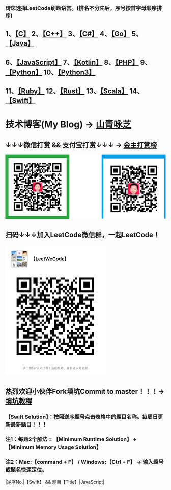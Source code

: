 ### 请您选择LeetCode刷题语言。(排名不分先后，序号按首字母顺序排序)
## 1、[【C】](https://github.com/strengthen/LeetCode/blob/master/MD/C.md) 2、[【C++】](https://github.com/strengthen/LeetCode/blob/master/MD/C%2B%2B.md) 3、[【C#】](https://github.com/strengthen/LeetCode/blob/master/MD/C%23.md) 4、[【Go】](https://github.com/strengthen/LeetCode/blob/master/MD/Go.md) 5、[【Java】](https://github.com/strengthen/LeetCode/blob/master/MD/Java.md)
## 6、[【JavaScript】](https://github.com/strengthen/LeetCode/blob/master/MD/JavaScript.md) 7、[【Kotlin】](https://github.com/strengthen/LeetCode/blob/master/MD/Kotlin.md) 8、[【PHP】](https://github.com/strengthen/LeetCode/blob/master/MD/PHP.md) 9、[【Python】](https://github.com/strengthen/LeetCode/blob/master/MD/Python.md) 10、[【Python3】](https://github.com/strengthen/LeetCode/blob/master/MD/Python3.md)
## 11、[【Ruby】](https://github.com/strengthen/LeetCode/blob/master/MD/Ruby.md) 12、[【Rust】](https://github.com/strengthen/LeetCode/blob/master/MD/Rust.md) 13、[【Scala】](https://github.com/strengthen/LeetCode/blob/master/MD/Scala.md) 14、[【Swift】](https://github.com/strengthen/LeetCode/blob/master/MD/Swift.md)
# 技术博客(My Blog) → [山青咏芝](https://www.cnblogs.com/strengthen/)
## ↓↓↓微信打赏 && 支付宝打赏↓↓↓ → [金主打赏榜](https://www.cnblogs.com/strengthen/p/10470993.html)
![Leetcode](./MD/WX_ZFB.png?style=centerme)
## 扫码↓↓↓加入LeetCode微信群，一起LeetCode！
![Leetcode](./MD/QR_code.png?style=centerme)
## 热烈欢迎小伙伴Fork填坑Commit to master！！！→ [填坑教程]()
### 【Swift Solution】：按照逆序题号点击表格中的题目名称。每周日更新最新题目！！！
### 注1：每题2个解法 = 【Minimum Runtime Solution】 + 【Minimum Memory Usage Solution】
### 注2：Mac:【command + F】 / Windows:【Ctrl + F】 → 输入题号或题名快速定位。
|逆序No.|【Swift】 && 题目【Title】|JavaScript|